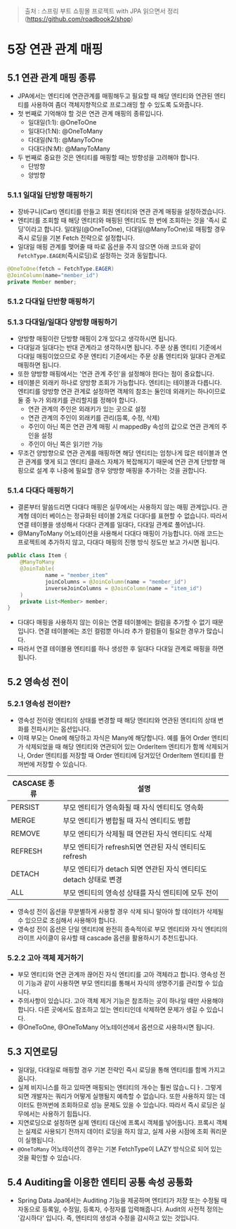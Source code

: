 > 출처 :  스프링 부트 쇼핑몰 프로젝트 with JPA 읽으면서 정리 (https://github.com/roadbook2/shop)

# 5장 연관 관계 매핑
## 5.1 연관 관계 매핑 종류
- JPA에서는 엔티티에 연관관계를 매핑해두고 필요할 때 해당 엔티티와 연관된 엔티티를 사용하여 좀더 객체지향적으로 프로그래밍 할 수 있도록 도와줍니다.
- 첫 번째로 기억해야 할 것은 연관 관계 매핑의 종류입니다.
    * 일대일(1:1): @OneToOne
    * 일대다(1:N): @OneToMany
    * 다대일(N:1): @ManyToOne
    * 다대다(N:M): @ManyToMany
- 두 번째로 중요한 것은 엔티티를 매핑할 때는 방향성을 고려해야 합니다.
  * 단방향
  * 양방향

### 5.1.1 일대일 단방향 매핑하기
- 장바구니(Cart) 엔티티를 만들고 회원 엔티티와 연관 관계 매핑을 설정하겠습니다.
- 엔티티를 조회할 때 해당 엔티티와 매핑된 엔티티도 한 번에 조회하는 것을 '즉시 로딩'이라고 합니다.
일대일(@OneToOne), 다대일(@ManyToOne)로 매핑할 경우 즉시 로딩을 기본 Fetch 전략으로 설정합니다.
- 일대일 매핑 관계를 맺어줄 때 따로 옵션을 주지 않으면 아래 코드와 같이 `FetchType.EAGER`(즉시로딩)로 설정하는 것과 동일합니다.

```java
@OneToOne(fetch = FetchType.EAGER)
@JoinColumn(name="member_id")
private Member member;
```

### 5.1.2 다대일 단반향 매핑하기
### 5.1.3 다대일/일대다 양방향 매핑하기
- 양방향 매핑이란 단방향 매핑이 2개 있다고 생각하시면 됩니다.
- 다대일과 일대다는 반대 관계라고 생각하시면 됩니다. 주문 상품 엔티티 기준에서 다대일 매핑이었으므로 주문 엔티티 기준에서는 주문 상품 엔티티와 일대다 관계로 매핑하면 됩니다.
- 또한 양방향 매핑에서는 '연관 관계 주인'을 설정해야 한다는 점이 중요합니다.
- 테이블은 외래키 하나로 양방향 조회가 가능합니다. 엔티티는 테이블과 다릅니다. 
엔티티를 양방향 연관 관계로 설정하면 객체의 참조는 둘인데 외래키는 하나이므로 둘 중 누가 외래키를 관리할지를 정해야 합니다.
  * 연관 관계의 주인은 외래키가 있는 곳으로 설정
  * 연관 관계의 주인이 외래키를 관리(등록, 수정, 삭제)
  * 주인이 아닌 쪽은 연관 관계 매핑 시 mappedBy 속성의 값으로 연관 관계의 주인을 설정
  * 주인이 아닌 쪽은 읽기만 가능
- 무조건 양방향으로 연관 관계를 매핑하면 해당 엔티티는 엄청나게 많은 테이블과 연관 관계를 맺게 되고 엔티티 클래스 자체가 복잡해지기 때문에 연관 관계 단방향 매핑으로 설계 후
나중에 필요할 경우 양방향 매핑을 추가하는 것을 권합니다.

### 5.1.4 다대다 매핑하기
- 결론부터 말씀드리면 다대다 매핑은 실무에서는 사용하지 않는 매핑 관계입니다. 관계형 데이터 베이스는 정규화된 테이블 2개로 다대다를 표현할 수 없습니다.
따라서 연결 테이블을 생성해서 다대다 관계를 일대다, 다대일 관계로 풀어냅니다.
- @ManyToMany 어노테이션을 사용해서 다대다 매핑이 가능합니다. 아래 코드는 프로젝트에 추가하지 않고, 다대다 매핑의 진행 방식 정도만 보고 가시면 됩니다.

```java
public class Item {
    @ManyToMany
    @JoinTable(
            name = "member_item"
            joinColumns = @JoinColumn(name = "member_id")
            inverseJoinColumns = @JoinColumn(name = "item_id")
    )
    private List<Member> member;
}
```
- 다대다 매핑을 사용하지 않는 이유는 연결 테이블에는 컬럼을 추가할 수 없기 때문입니다. 연결 테이블에는 조인 컬럼뿐 아니라 추가 컬럼들이 필요한 경우가 많습니다.
- 따라서 연결 테이블용 엔티티를 하나 생성한 후 일대다 다대일 관계로 매핑을 하면 됩니다.

## 5.2 영속성 전이
### 5.2.1 영속성 전이란?
- 영속성 전이랑 엔티티의 상태를 변경할 때 해당 엔티티와 연관된 엔티티의 상태 변화를 전파시키는 옵션입니다. 
- 이때 부모는 One에 해당하고 자식은 Many에 해당합니다. 예를 들어 Order 엔티티가 삭제되었을 때 해당 엔티티와 연관되어 있는 OrderItem 엔티티가 함께 삭제되거나, Order 엔티티를 저장할
때 Order 엔티티에 담겨있던 OrderItem 엔티티를 한꺼번에 저장할 수 있습니다.

| CASCASE 종류 | 설명                                          |
|------------|---------------------------------------------|
| PERSIST    | 부모 엔티티가 영속화될 때 자식 엔티티도 영속화                  |
| MERGE      | 부모 엔티티가 병합될 때 자식 엔티티도 병합                    |
| REMOVE     | 부모 엔티티가 삭제될 때 연관된 자식 엔티티도 삭제                |
| REFRESH    | 부모 엔티티가 refresh되면 연관된 자식 엔티티도 refresh       |
| DETACH     | 부모 엔티티가 detach 되면 연관된 자식 엔티티도 detach 상태로 변경 |
| ALL        | 부모 엔티티의 영속성 상태를 자식 엔티티에 모두 전이               |

- 영속성 전이 옵션을 무분별하게 사용할 경우 삭제 되니 말아야 할 데이터가 삭제될 수 있으므로 조심해서 사용해야 합니다.
- 영속성 전이 옵션은 단일 엔티티에 완전히 종속적이로 부모 엔티티와 자식 엔티티의 라이프 사이클이 유사할 때 cascade 옵션을 활용하시기 추천드립니다.

### 5.2.2 고아 객체 제거하기
- 부모 엔티티와 연관 관계까 끊어진 자식 엔티티를 고아 객체라고 합니다. 영속성 전이 기능과 같이 사용하면 부모 엔티티를 통해서 자식의 생명주기를 관리할 수 있습니다.
- 주의사항이 있습니다. 고아 객체 제거 기능은 참조하는 곳이 하나일 때만 사용해야 합니다. 다른 곳에서도 참조하고 있는 엔티티인데 삭제하면 문제가 생길 수 있습니다.
- @OneToOne, @OneToMany 어노테이션에서 옵션으로 사용하시면 됩니다.

## 5.3 지연로딩
- 일대일, 다대일로 매핑할 경우 기본 전략인 즉시 로딩을 통해 엔티티를 함께 가지고 옵니다.
- 실제 비지니스를 하고 있따면 매핑되는 엔티티의 개수는 훨씬 많습ㄴ디ㅏ. 그렇게 되면 개발자는 쿼리가 어떻게 실행될지 예측할 수 없습니다. 또한 사용하지 않는 데이터도 한꺼번에
조회하므로 성능 문제도 있을 수 있습니다. 따라서 즉시 로딩은 실무에서는 사용하기 힘듭니다.
- 지연로딩으로 설정하면 실제 엔티티 대신에 프록시 객체를 넣어둡니다. 프록시 객체는 실제로 사용되기 전까지 데이터 로딩을 하지 않고, 실제 사용 시점에 조회 쿼리문이 실행됩니다.
- `@OneToMany` 어노테이션의 경우는 기본 FetchType이 LAZY 방식으로 되어 있는 것을 확인할 수 있습니다.

## 5.4 Auditing을 이용한 엔티티 공통 속성 공통화
- Spring Data Jpa에서는 Auditing 기능을 제공하며 엔티티가 저장 또는 수정될 때 자동으로 등록일, 수정일, 등록자, 수정자를 입력해줍니다. Audit의 사전적 정의는 '감시하다' 입니다.
즉, 엔티티의 생성과 수정을 감시하고 있는 것입니다.